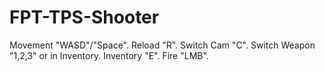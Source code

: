 # FPT-TPS-Shooter
Movement "WASD"/"Space".
Reload "R".
Switch Cam "C".
Switch Weapon "1,2,3" or in Inventory.
Inventory "E".
Fire "LMB".



